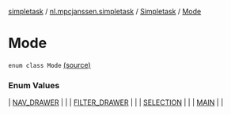 [simpletask](../../../index.md) / [nl.mpcjanssen.simpletask](../../index.md) / [Simpletask](../index.md) / [Mode](.)

# Mode

`enum class Mode` [(source)](https://github.com/mpcjanssen/simpletask-android/blob/master/src/main/java/nl/mpcjanssen/simpletask/Simpletask.kt#L69)

### Enum Values

| [NAV_DRAWER](-n-a-v_-d-r-a-w-e-r.md) |  |
| [FILTER_DRAWER](-f-i-l-t-e-r_-d-r-a-w-e-r.md) |  |
| [SELECTION](-s-e-l-e-c-t-i-o-n.md) |  |
| [MAIN](-m-a-i-n.md) |  |

